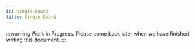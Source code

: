 ```yaml
---
id: single-board
title: Single Board
---
```


:::warning
Work in Progress. Please come back later when we have finished writing this document.
:::
